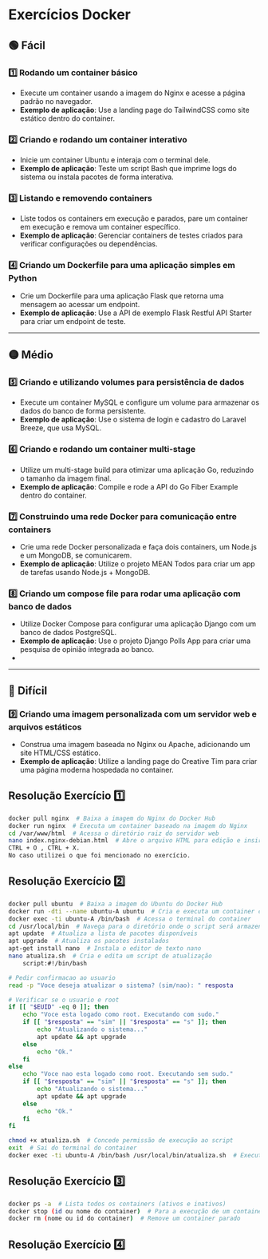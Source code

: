 # Exercícios Docker

## 🟢 Fácil

### 1️⃣ Rodando um container básico
- Execute um container usando a imagem do Nginx e acesse a página padrão no navegador.  
- **Exemplo de aplicação**: Use a landing page do TailwindCSS como site estático dentro do container.

### 2️⃣ Criando e rodando um container interativo
- Inicie um container Ubuntu e interaja com o terminal dele.  
- **Exemplo de aplicação**: Teste um script Bash que imprime logs do sistema ou instala pacotes de forma interativa.

### 3️⃣ Listando e removendo containers
- Liste todos os containers em execução e parados, pare um container em execução e remova um container específico.  
- **Exemplo de aplicação**: Gerenciar containers de testes criados para verificar configurações ou dependências.

### 4️⃣ Criando um Dockerfile para uma aplicação simples em Python
- Crie um Dockerfile para uma aplicação Flask que retorna uma mensagem ao acessar um endpoint.  
- **Exemplo de aplicação**: Use a API de exemplo Flask Restful API Starter para criar um endpoint de teste.

---

## 🟡 Médio

### 5️⃣ Criando e utilizando volumes para persistência de dados
- Execute um container MySQL e configure um volume para armazenar os dados do banco de forma persistente.  
- **Exemplo de aplicação**: Use o sistema de login e cadastro do Laravel Breeze, que usa MySQL.

### 6️⃣ Criando e rodando um container multi-stage
- Utilize um multi-stage build para otimizar uma aplicação Go, reduzindo o tamanho da imagem final.  
- **Exemplo de aplicação**: Compile e rode a API do Go Fiber Example dentro do container.

### 7️⃣ Construindo uma rede Docker para comunicação entre containers
- Crie uma rede Docker personalizada e faça dois containers, um Node.js e um MongoDB, se comunicarem.  
- **Exemplo de aplicação**: Utilize o projeto MEAN Todos para criar um app de tarefas usando Node.js + MongoDB.

### 8️⃣ Criando um compose file para rodar uma aplicação com banco de dados
- Utilize Docker Compose para configurar uma aplicação Django com um banco de dados PostgreSQL.  
- **Exemplo de aplicação**: Use o projeto Django Polls App para criar uma pesquisa de opinião integrada ao banco.
- 

---

## 🔴 Difícil

### 9️⃣ Criando uma imagem personalizada com um servidor web e arquivos estáticos
- Construa uma imagem baseada no Nginx ou Apache, adicionando um site HTML/CSS estático.  
- **Exemplo de aplicação**: Utilize a landing page do Creative Tim para criar uma página moderna hospedada no container.

## Resolução Exercício 1️⃣
```sh
docker pull nginx  # Baixa a imagem do Nginx do Docker Hub
docker run nginx  # Executa um container baseado na imagem do Nginx
cd /var/www/html  # Acessa o diretório raiz do servidor web
nano index.nginx-debian.html  # Abre o arquivo HTML para edição e insira o código desejado
CTRL + O , CTRL + X.
No caso utilizei o que foi mencionado no exercício.
```

## Resolução Exercício 2️⃣
```sh
docker pull ubuntu  # Baixa a imagem do Ubuntu do Docker Hub
docker run -dti --name ubuntu-A ubuntu  # Cria e executa um container chamado "ubuntu-A" em modo interativo e em segundo plano
docker exec -ti ubuntu-A /bin/bash  # Acessa o terminal do container
cd /usr/local/bin  # Navega para o diretório onde o script será armazenado
apt update  # Atualiza a lista de pacotes disponíveis
apt upgrade  # Atualiza os pacotes instalados
apt-get install nano  # Instala o editor de texto nano
nano atualiza.sh  # Cria e edita um script de atualização
    script:#!/bin/bash

# Pedir confirmacao ao usuario
read -p "Voce deseja atualizar o sistema? (sim/nao): " resposta

# Verificar se o usuario e root
if [[ "$EUID" -eq 0 ]]; then
    echo "Voce esta logado como root. Executando com sudo."
    if [[ "$resposta" == "sim" || "$resposta" == "s" ]]; then
        echo "Atualizando o sistema..."
        apt update && apt upgrade
    else
        echo "Ok."
    fi
else
    echo "Voce nao esta logado como root. Executando sem sudo."
    if [[ "$resposta" == "sim" || "$resposta" == "s" ]]; then
        echo "Atualizando o sistema..."
        apt update && apt upgrade
    else
        echo "Ok."
    fi
fi
```
```sh
chmod +x atualiza.sh  # Concede permissão de execução ao script
exit  # Sai do terminal do container
docker exec -ti ubuntu-A /bin/bash /usr/local/bin/atualiza.sh  # Executa o script sem precisar entar no terminal do container.
```
## Resolução Exercício 3️⃣
```sh
docker ps -a  # Lista todos os containers (ativos e inativos)
docker stop (id ou nome do container)  # Para a execução de um container
docker rm (nome ou id do container)  # Remove um container parado
```
## Resolução Exercício 4️⃣
```sh

```
